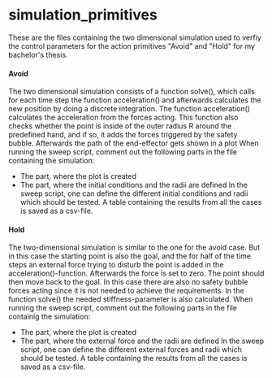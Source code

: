 # simulation_primitives

These are the files containing the two dimensional simulation used to verfiy the control parameters for the action primitives "Avoid" and "Hold" for my bachelor's thesis.

#### Avoid
The two dimensional simulation consists of a function solve(), which calls for each time step the function acceleration() and afterwards calculates the new position by doing a discrete integration. The function acceleration() calculates the acceleration from the forces acting. This function also checks whether the point is inside of the outer radius R around the predefined hand, and if so, it adds the forces triggered by the safety bubble. Afterwards the path of the end-effector gets shown in a plot
When running the sweep script, comment out the following parts in the file containing the simulation:
* The part, where the plot is created
* The part, where the initial conditions and the radii are defined
In the sweep script, one can define the different initial conditions and radii which should be tested. A table containing the results from all the cases is saved as a csv-file.

#### Hold
The two-dimensional simulation is similar to the one for the avoid case. But in this case the starting point is also the goal, and the for half of the time steps an external force trying to disturb the point is added in the acceleration()-function. Afterwards the force is set to zero. The point should then move back to the goal. In this case there are also no safety bubble forces acting since it is not needed to achieve the requirements. In the function solve() the needed stiffness-parameter is also calculated.
When running the sweep script, comment out the following parts in the file containig the simulation:
* The part, where the plot is created
* The part, where the external force and the radii are defined
In the sweep script, one can define the different external forces and radii which should be tested. A table containing the results from all the cases is saved as a csv-file.
